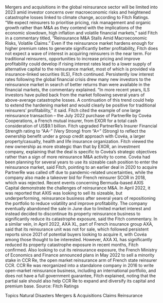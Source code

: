 Mergers and acquisitions in the global reinsurance sector will be limited into 2023 amid investor concerns over macroeconomic risks and heightened catastrophe losses linked to climate change, according to Fitch Ratings.
“We expect reinsurers to prioritise pricing, risk management and organic growth rather than M&A as they contend with the implications of the economic slowdown, high inflation and volatile financial markets,” said Fitch in a commentary titled, “Reinsurance M&A Stalls Amid Macroeconomic Risks, Volatile Claims.”
Even if the reinsurance market hardens enough for higher premium rates to generate significantly better profitability, Fitch does not expect a wave of interest in acquiring reinsurers in the near term.
For traditional reinsurers, opportunities to increase pricing and improve profitability could develop if rising interest rates lead to a lower supply of alternative capital to the reinsurance market, most of which is provided via insurance-linked securities (ILS), Fitch continued.
Persistently low interest rates following the global financial crisis drew many new investors to the reinsurance market in search of better returns than were available in the financial markets, the commentary explained.
“In more recent years, ILS investors have pulled back from the market following several years of above-average catastrophe losses. A continuation of this trend could help to extend the hardening market and would clearly be positive for traditional reinsurers’ profitability,” it said.
Fitch cited the example of one large reinsurance transaction – the July 2022 purchase of PartnerRe by Covéa Cooperations, a French mutual insurer, from EXOR for a total cash consideration of US$9.1 billion.
Fitch upgraded PartnerRe’s Insurer Financial Strength rating to “AA-” (Very Strong) from “A+” (Strong) to reflect the ownership benefit under a group credit approach with Covéa, a larger property/casualty, health and life insurance organization.
Fitch viewed the new ownership as more strategic than that by EXOR, an investment company, explaining that the deal is specific to Covéa’s strategic objectives rather than a sign of more reinsurance M&A activity to come.
Covéa had been planning for several years to use its sizeable cash position to enter the reinsurance market, said Fitch, pointing to an earlier deal in 2020 to acquire PartnerRe was called off due to pandemic-related uncertainties, while the company also made a takeover bid for French reinsurer SCOR in 2018, which was rejected.
Recent events concerning Bermuda-based AXIS Capital demonstrate the challenges of reinsurance M&A. In April 2022, it was reported that AXIS was looking to sell its sizeable, but underperforming, reinsurance business after several years of repositioning the portfolio to reduce volatility and improve profitability. The company eventually abandoned the sale in June due to limited market interest and instead decided to discontinue its property reinsurance business to significantly reduce its catastrophe exposure, said the Fitch commentary.
In a similar vein, in April 2022, AXA XL, part of French insurance group AXA, said that its reinsurance unit was not for sale, which followed persistent reports since 2021 of potential buyers looking to acquire it, with Covéa among those thought to be interested. However, AXA XL has significantly reduced its property catastrophe exposure in recent months, Fitch confirmed.
Also looking to cut its reinsurance exposure, the French Ministry of Economics and Finance announced plans in May 2022 to sell a minority stake in CCR Re, the open market reinsurance arm of French state reinsurer CCR. CCR Re was reorganized into a standalone company in 2016 to write open-market reinsurance business, including an international portfolio, and does not have a full government guarantee, Fitch explained, noting that the partial sale should also help CCR Re to expand and diversify its capital and premium base.
Source: Fitch Ratings

Topics
Natural Disasters
Mergers & Acquisitions
Claims
Reinsurance
